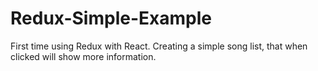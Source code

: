 # Redux-Simple-Example
First time using Redux with React. Creating a simple song list, that when clicked will show more information.
